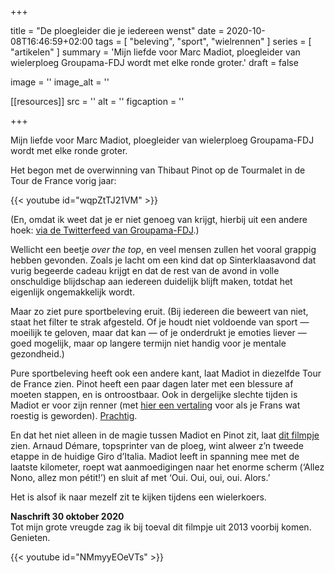 +++

title = "De ploegleider die je iedereen wenst"
date = 2020-10-08T16:46:59+02:00 
tags = [ "beleving", "sport", "wielrennen" ] 
series = [ "artikelen" ] 
summary = 'Mijn liefde voor Marc Madiot, ploegleider van wielerploeg Groupama-FDJ wordt met elke ronde groter.'
draft = false

image = ''
image_alt = ''

[[resources]]
src = ''
alt = ''
figcaption = ''


+++

Mijn liefde voor Marc Madiot, ploegleider van wielerploeg Groupama-FDJ wordt met elke ronde groter. 

Het begon met de overwinning van Thibaut Pinot op de Tourmalet in de Tour de France vorig jaar:

{{< youtube id="wqpZtTJ21VM" >}}

(En, omdat ik weet dat je er niet genoeg van krijgt, hierbij uit een andere hoek:  [via de Twitterfeed van Groupama-FDJ](https://twitter.com/GroupamaFDJ/status/1152622948542382080/video/1).)

Wellicht een beetje _over the top_, en veel mensen zullen het vooral grappig hebben gevonden. Zoals je lacht om een kind dat op Sinterklaasavond dat vurig begeerde cadeau krijgt en dat de rest van de avond in volle onschuldige blijdschap aan iedereen duidelijk blijft maken, totdat het eigenlijk ongemakkelijk wordt.

Maar zo ziet pure sportbeleving eruit. (Bij iedereen die beweert van niet, staat het filter te strak afgesteld. Of je houdt niet voldoende van sport — moeilijk te geloven, maar dat kan —  of je onderdrukt je emoties liever — goed mogelijk, maar op langere termijn niet handig voor je mentale gezondheid.)

Pure sportbeleving heeft ook een andere kant, laat Madiot in diezelfde Tour de France zien. Pinot heeft een paar dagen later met een blessure af moeten stappen, en is ontroostbaar. Ook in dergelijke slechte tijden is Madiot er voor zijn renner (met [hier een vertaling](https://www.nieuwsblad.be/cnt/dmf20190729_04533361) voor als je Frans wat roestig is geworden). [Prachtig](https://twitter.com/France2tv/status/1155783667253415937).

En dat het niet alleen in de magie tussen Madiot en Pinot zit, laat [dit filmpje](https://twitter.com/TeoBarbey/status/1314226599068422145) zien. Arnaud Démare, topsprinter van de ploeg, wint alweer z’n tweede etappe in de huidige Giro d’Italia. Madiot leeft in spanning mee met de laatste kilometer, roept wat aanmoedigingen naar het enorme scherm (‘Allez Nono, allez mon pétit!’) en sluit af met ‘Oui. Oui, oui, oui. Alors.’

Het is alsof ik naar mezelf zit te kijken tijdens een wielerkoers. 

**Naschrift 30 oktober 2020**  
Tot mijn grote vreugde zag ik bij toeval dit filmpje uit 2013 voorbij komen. Genieten. 

{{< youtube id="NMmyyEOeVTs" >}}
